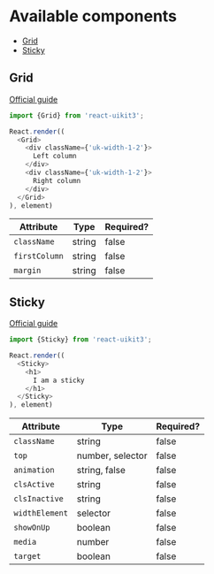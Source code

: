 # Available components

- [Grid](#grid)
- [Sticky](#sticky)

## Grid
[Official guide](https://getuikit.com/docs/grid)

~~~javascript
import {Grid} from 'react-uikit3';

React.render((
  <Grid>
    <div className={'uk-width-1-2'}>
      Left column
    </div>
    <div className={'uk-width-1-2'}>
      Right column
    </div>
  </Grid>
), element)
~~~

Attribute     |  Type  | Required?
--------------|--------|---------
`className`   | string | false
`firstColumn` | string | false
`margin`      | string | false

## Sticky
[Official guide](https://getuikit.com/docs/sticky)

~~~javascript
import {Sticky} from 'react-uikit3';

React.render((
  <Sticky>
    <h1>
      I am a sticky
    </h1>
  </Sticky>
), element)
~~~

Attribute             |  Type            | Required?
----------------------|------------------|---------
`className`           | string           | false
`top`                 | number, selector | false
`animation`           | string, false    | false
`clsActive`           | string           | false
`clsInactive`         | string           | false
`widthElement`        | selector         | false
`showOnUp`            | boolean          | false
`media`               | number           | false
`target`              | boolean          | false
